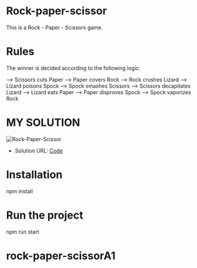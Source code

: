 
# Rock-paper-scissor
This is a Rock - Paper - Scissors game.

# Rules
The winner is decided according to the following logic:

--> Scissors cuts Paper
--> Paper covers Rock 
--> Rock crushes Lizard 
--> Lizard poisons Spock 
--> Spock smashes Scissors 
--> Scissors decapitates Lizard 
--> Lizard eats Paper 
--> Paper disproves Spock 
--> Spock vaporizes Rock

# MY SOLUTION 
![Rock-Paper-Scissor]()


- Solution URL: [Code](https://github.com/sonaliad/rock-paper-scissorA1.git)

# Installation
npm install

# Run the project
npm run start
# rock-paper-scissorA1
